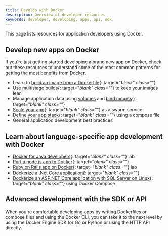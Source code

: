 ```yaml
---
title: Develop with Docker
description: Overview of developer resources
keywords: developer, developing, apps, api, sdk
---
```

This page lists resources for application developers using Docker.

## Develop new apps on Docker

If you're just getting started developing a brand new app on Docker, check out these resources to understand some of the most common patterns for getting the most benefits from Docker.

- Learn to [build an image from a Dockerfile](/get-started/part2.md){: target="*blank" class="*"}
- Use [multistage builds](/engine/userguide/eng-image/multistage-build.md){: target="*blank" class="*"} to keep your images lean
- Manage application data using [volumes](/engine/admin/volumes/volumes.md) and [bind mounts](/engine/admin/volumes/bind-mounts.md){: target="*blank" class="*"}
- [Scale your app](/get-started/part3.md){: target="*blank" class="*"} as a swarm service
- [Define your app stack](/get-started/part5.md){: target="*blank" class="*"} using a compose file
- General application development best practices

## Learn about language-specific app development with Docker

- [Docker for Java developers](https://github.com/docker/labs/tree/master/developer-tools/java/){: target="*blank" class="*"} lab
- [Port a node.js app to Docker](https://github.com/docker/labs/tree/master/developer-tools/nodejs/porting){: target="*blank" class="*"}
- [Ruby on Rails app on Docker](https://github.com/docker/labs/tree/master/developer-tools/ruby){: target="*blank" class="*"} lab
- [Dockerize a .Net Core application](/engine/examples/dotnetcore/){: target="*blank" class="*"}
- [Dockerize an ASP.NET Core application with SQL Server on Linux](/compose/aspnet-mssql-compose/){: target="*blank" class="*"} using Docker Compose

## Advanced development with the SDK or API

When you're comfortable developing apps by writing Dockerfiles or compose files and using the Docker CLI, you can take it to the next level by using the Docker Engine SDK for Go or Python or using the HTTP API directly.